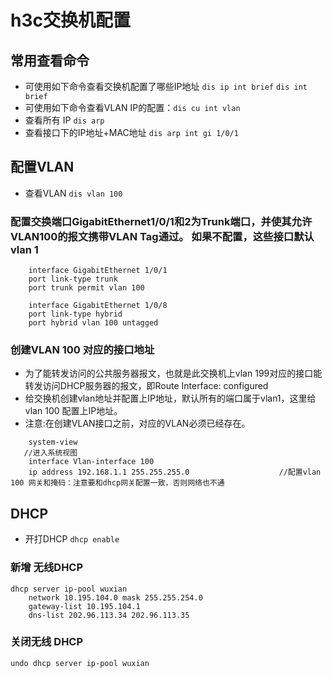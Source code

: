 # h3c交换机配置
## 常用查看命令
- 可使用如下命令查看交换机配置了哪些IP地址 `dis ip int brief`   `dis int brief`
- 可使用如下命令查看VLAN IP的配置：`dis cu int vlan`
- 查看所有 IP `dis arp`
- 查看接口下的IP地址+MAC地址 `dis arp int gi 1/0/1`
## 配置VLAN
- 查看VLAN `dis vlan 100` 
### 配置交换端口GigabitEthernet1/0/1和2为Trunk端口，并使其允许VLAN100的报文携带VLAN Tag通过。  如果不配置，这些接口默认vlan 1
```
    interface GigabitEthernet 1/0/1
    port link-type trunk
    port trunk permit vlan 100
```
```
    interface GigabitEthernet 1/0/8
    port link-type hybrid
    port hybrid vlan 100 untagged
```
### 创建VLAN 100 对应的接口地址
- 为了能转发访问的公共服务器报文，也就是此交换机上vlan 199对应的接口能转发访问DHCP服务器的报文，即Route Interface: configured 
- 给交换机创建vlan地址并配置上IP地址，默认所有的端口属于vlan1，这里给vlan 100 配置上IP地址。
- 注意:在创建VLAN接口之前，对应的VLAN必须已经存在。
```
    system-view                                                           //进入系统视图
    interface Vlan-interface 100
    ip address 192.168.1.1 255.255.255.0                    //配置vlan 100 网关和掩码：注意要和dhcp网关配置一致，否则网络也不通
```
## DHCP
- 开打DHCP `dhcp enable`

### 新增 无线DHCP
```
dhcp server ip-pool wuxian
    network 10.195.104.0 mask 255.255.254.0
    gateway-list 10.195.104.1
    dns-list 202.96.113.34 202.96.113.35
```


### 关闭无线 DHCP 
`undo dhcp server ip-pool wuxian`
